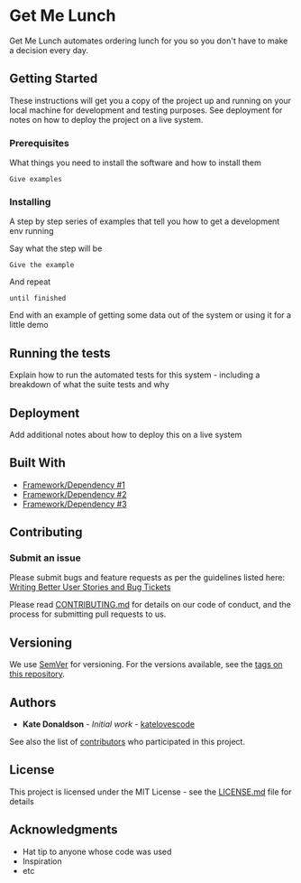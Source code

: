# Get Me Lunch

Get Me Lunch automates ordering lunch for you so you don't have to make a decision every day.

## Getting Started

These instructions will get you a copy of the project up and running on your local machine for development and testing purposes. See deployment for notes on how to deploy the project on a live system.

### Prerequisites

What things you need to install the software and how to install them

```
Give examples
```

### Installing

A step by step series of examples that tell you how to get a development env running

Say what the step will be

```
Give the example
```

And repeat

```
until finished
```

End with an example of getting some data out of the system or using it for a little demo

## Running the tests

Explain how to run the automated tests for this system - including a breakdown of what the suite tests and why

## Deployment

Add additional notes about how to deploy this on a live system

## Built With

* [Framework/Dependency #1]()
* [Framework/Dependency #2]()
* [Framework/Dependency #3]()

## Contributing

### Submit an issue

Please submit bugs and feature requests as per the guidelines listed here: [Writing Better User Stories and Bug Tickets](https://medium.com/@Carmichaelize/writing-better-user-stories-and-bug-tickets-3cb5165e7db)  

Please read [CONTRIBUTING.md]() for details on our code of conduct, and the process for submitting pull requests to us.

## Versioning

We use [SemVer](http://semver.org/) for versioning. For the versions available, see the [tags on this repository](https://github.com/katelovescode/get-me-lunch/tags). 

## Authors

* **Kate Donaldson** - *Initial work* - [katelovescode](https://github.com/katelovescode)

See also the list of [contributors](https://github.com/katelovescode/get-me-lunch/graphs/contributors) who participated in this project.

## License

This project is licensed under the MIT License - see the [LICENSE.md](LICENSE.md) file for details

## Acknowledgments

* Hat tip to anyone whose code was used
* Inspiration
* etc